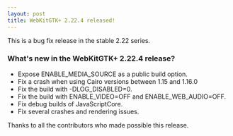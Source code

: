 ```yaml
---
layout: post
title: WebKitGTK+ 2.22.4 released!
---
```


This is a bug fix release in the stable 2.22 series.

### What's new in the WebKitGTK+ 2.22.4 release?

 - Expose ENABLE_MEDIA_SOURCE as a public build option.
 - Fix a crash when using Cairo versions between 1.15 and 1.16.0
 - Fix the build with -DLOG_DISABLED=0.
 - Fix the build with ENABLE_VIDEO=OFF and ENABLE_WEB_AUDIO=OFF.
 - Fix debug builds of JavaScriptCore.
 - Fix several crashes and rendering issues.

Thanks to all the contributors who made possible this release.

